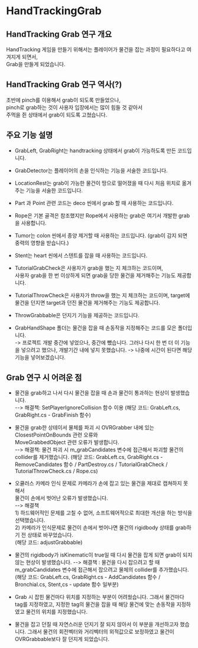 # HandTrackingGrab
## HandTracking  Grab 연구 개요
HandTracking 게임을 만들기 위해서는 플레이어가 물건을 잡는 과정이 필요하다고 여겨지게 되면서,     
Grab을 만들게 되었습니다.       
       

## HandTracking Grab 연구 역사(?)
초반에 pinch를 이용해서 grab이 되도록 만들었으나,            
pinch로 grab하는 것이 사용자 입장에서는 많이 힘들 것 같아서           
주먹을 쥔 상태에서 grab이 되도록 고쳤습니다.       

## 주요 기능 설명

* GrabLeft, GrabRight는 handtracking 상태에서 grab이 가능하도록 만든 코드입니다.

* GrabDetector는 플레이어의 손을 인식하는 기능을 서술한 코드입니다.

* LocationRest는 grab이 가능한 물건이 땅으로 떨어졌을 때 다시 처음 위치로 옮겨주는 기능을 서술한 코드입니다.

* Part 과 Point 관련 코드는 deco 씬에서 grab 할 때 사용하는 코드입니다. 

* Rope은 기본 골격은 참조했지만 Rope에서 사용하는 grab은 여기서 개발한 grab을 사용합니다.

* Tumor는 colon 씬에서 종양 제거할 때 사용하는 코드입니다. (grab이 감지 되면 중력의 영향을 받습니다.) 

* Stent는 heart 씬에서 스텐트를 잡을 때 사용하는 코드입니다.

* TutorialGrabCheck은 사용자가 grab을 했는 지 체크하는 코드이며,    
  사용자 grab을 한 번 이상하게 되면 grab을 당한 물건을 제거해주는 기능도 제공합니다.     

* TutorialThrowCheck은 사용자가 throw을 했는 지 체크하는 코드이며, 
  target에 물건을 던지면 target과 던진 물건을 제거해주는 기능도 제공합니다.    

* ThrowGrabbable은 던지기 기능을 제공하는 코드입니다.

* GrabHandShape 폴더는 물건을 잡을 때 손동작을 지정해주는 코드를 모은 폴더입니다.   
  -> 프로젝트 개발 중간에 넣었으나, 중간에 뺐습니다. 그러나 다시 한 번 더 이 기능을 넣으려고 했으나, 
    개발기간 내에 넣지 못했습니다. 
  -> 나중에 시간이 된다면 해당 기능을 넣어보겠습니다.

## Grab 연구 시 어려운 점

* 물건을 grab하고 나서 다시 물건을 잡을 때 손과 물건이 통과하는 현상이 발생했습니다.    
  --> 해결책: SetPlayerIgnoreCollision 함수 이용 (해당 코드: GrabLeft.cs, GrabRight.cs - GrabFinish 함수)

* 물건을 grab한 상테이서 물체를 파괴 시 OVRGrabber 내에 있는 ClosestPointOnBounds 관련 오류와       
  MoveGrabbedObject 관련 오류가 발생합니다.          
  --> 해결책: 물건 파괴 시 m_grabCandidates 변수에 접근해서 파괴할 물건의 collider를 제거했습니다.
              (해당 코드: GrabLeft.cs, GrabRight.cs - RemoveCandidates 함수 / PartDestroy.cs / TutorialGrabCheck / TutorialThrowCheck.cs / Rope.cs)

* 오큘러스 카메라 인식 문제로 카메라가 손에 잡고 있는 물건을 제대로 캡쳐하지 못해서    
  물건이 손에서 벗어난 오류가 발생했습니다.     
  --> 해결책        
        1) 하드웨어적인 문제를 고칠 수 없어, 소프트웨어적으로 최대한 개선을 하는 방식을 선택했습니다.     
        2) 카메라가 인식문제로 물건이 손에서 벗어나면 물건의 rigidbody 상태를 grab하기 전 상태로 바꾸었습니다.       
                 (해당 코드: adjustGrabbable)
* 물건의 rigidbody가 isKinematic이 true일 때 다시 물건을 잡게 되면 grab이 되지 않는 현상이 발생했습니다.
  --> 해결책 : 물건을 다시 잡으려고 할 때 m_grabCandidates 변수에 접근해서 잡으려고 물체의 collider를 추가했습니다.   
                  (해당 코드: GrabLeft.cs, GrabRight.cs - AddCandidates 함수 / Bronchial.cs, Stent,cs - update 함수 일부분)
         
* Grab 시 잡힌 물건마다 위치를 지정하는 부분이 어려웠습니다. 그래서 물건마다 tag를 지정하였고, 
  지정한 tag의 물건을 잡을 때 해당 물건에 맞는 손동작을 지정하였고 물건의 위치를 지정했습니다. 

* 물건을 잡고 던질 때 자연스러운 던지기 잘 되지 않아서 이 부분을 개선하고자 했습니다. 
  그래서 물건의 회전벡터와 거리벡터의 외적값으로 보정하였고 물건이 OVRGrabbable보다 잘 던지게 되었습니다.      

